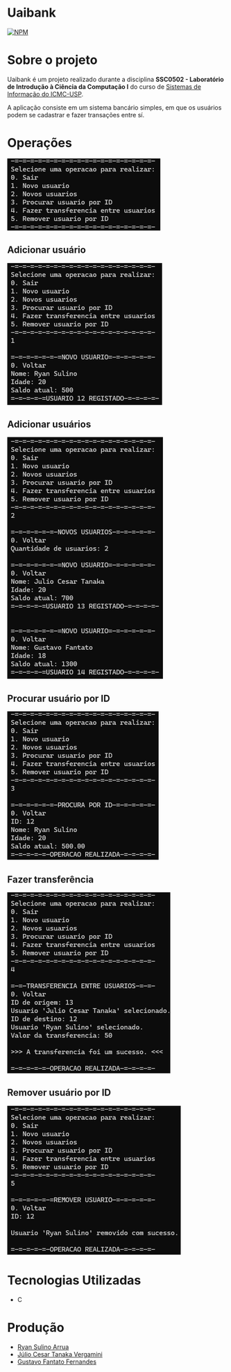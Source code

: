# Uaibank

[![NPM](https://img.shields.io/npm/l/react)](https://github.com/GustavoFantato/uaibank/blob/main/LICENSE) 

# Sobre o projeto

Uaibank é um projeto realizado durante a disciplina **SSC0502 - Laboratório de Introdução à Ciência da Computação I** do curso de [Sistemas de Informação do ICMC-USP](https://www.icmc.usp.br/graduacao/sistemas-de-informacao-bacharelado "Informações sobre o curso").

A aplicação consiste em um sistema bancário simples, em que os usuários podem se cadastrar e fazer transações entre sí.

# Operações

![Operações](https://github.com/GustavoFantato/uaibank/blob/main/_assets/operations.png)

## Adicionar usuário    

![Adicionar usuário](https://github.com/GustavoFantato/uaibank/blob/main/_assets/add_user.png)

## Adicionar usuários

![Adicionar Usuários](https://github.com/GustavoFantato/uaibank/blob/main/_assets/add_users.png)

## Procurar usuário por ID

![Procurar por ID](https://github.com/GustavoFantato/uaibank/blob/main/_assets/search_id.png)

## Fazer transferência

![Fazer Transações](https://github.com/GustavoFantato/uaibank/blob/main/_assets/transfer_user.png)

## Remover usuário por ID

![Remover por ID](https://github.com/GustavoFantato/uaibank/blob/main/_assets/remove_id.png)

# Tecnologias Utilizadas
- C

# Produção

- [Ryan Sulino Arrua](https://www.linkedin.com/in/ryan-sulino-arrua-47a598359/ "Linkedin")
- [Júlio Cesar Tanaka Vergamini](https://www.linkedin.com/in/j%C3%BAlio-c%C3%A9sar-tanaka-vergamini-16483b300/ "Linkedin")
- [Gustavo Fantato Fernandes](https://www.linkedin.com/in/gustavofantato/ "Linkedin")

